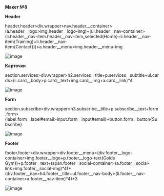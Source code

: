 <b>Макет №8</b>

<b>Header</b>

header.header>div.wrapper>nav.header__container>(a.header__logo>img.header__logo-img)+(ul.header__nav-container>(li.header__nav-item.header__nav-item_selected{Home}+li.header__nav-item{Training}+li.header__nav-item{Contact}))>a.header__menu>img.header__menu-img

![image](https://user-images.githubusercontent.com/102181688/222810667-732652d3-4816-4a70-bafd-09608ac69b5e.png)


<b>Карточки</b>

section.services>div.wrapper>h2.services__title+p.services__subtitle+ul.cards>(li.card__body>p.card__text+img.card__img+a.card__link)*4

![image](https://user-images.githubusercontent.com/102181688/222812265-159baf10-b3a8-4cb2-be51-52e6f1fe8ce8.png)

<b>Form</b>

section.subscribe>div.wrapper>h3.subscribe__title+p.subscribe__text+form.form>(label.form__label#email>input.form__input#email)+button.form__button{Subscribe}

![image](https://user-images.githubusercontent.com/102181688/222814711-c182a642-c08a-4a83-96ac-27896adb0ede.png)

<b>Footer</b>

footer.footer>div.wrapper>div.footer__menu>(div.footer__logo-container>img.footer__logo+p.footer__logo-text{Golds Gym})+p.footer__text+(span.footer__social-container>(a.footer__social-link>img.footer__social-img)*4)+(div.footer__nav>h4.footer__title+ul.footer__nav-body>(li.footer__nav-container>a.footer__nav-item)*4)*3

![image](https://user-images.githubusercontent.com/102181688/222816554-ee419c12-2c81-4ecc-aec6-0ba3350427b6.png)
